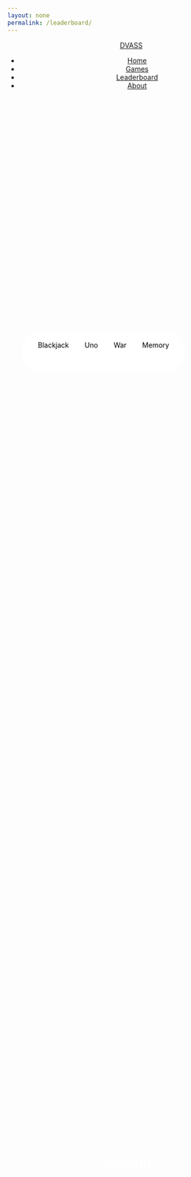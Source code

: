 ```yaml
---
layout: none
permalink: /leaderboard/
---
```


<head>
    <link rel="stylesheet" type="text/css" href="{{ site.baseurl }}/index.css">
    <!-- JQuery -->
    <script type="text/javascript" language="javascript" src="https://code.jquery.com/jquery-3.5.1.js"></script>
    <script type="text/javascript" language="javascript" src="https://cdn.datatables.net/1.13.4/js/jquery.dataTables.min.js"></script>
    <!-- Bootstrap -->
    <script type="text/javascript" language="javascript" src="https://cdn.datatables.net/1.13.4/js/dataTables.bootstrap5.min.js"></script>
    <style>
        #flaskTable th:first-child {
            width: 75px;
        }
        #flaskTable td:not(:first-child) {
            width: 150px;
        }
        section { 
            position: relative;
            width: 100%;
            height: 100%;
            max-height: 100px;
            padding: 30px;
            display: flex;
            margin:auto;
            text-align:center;
        }
        table { border: none; border-collapse: collapse; color:white; padding:10px;}
        .row {position:relative; display:flex; justify-content:space-around;}
        section ul {
            list-style-type: none;
            margin: 0;
            margin-top: 1em;
            overflow: hidden;
            background-color: #fff;
            text-decoration: none;
            display: inline-block;
            padding: 5px 16px;
            border-radius: 40px;
            color: black;
            font-size: 14px;
            z-index: 9; 
        }
        section li {
            float: left;
        }
        section li a {
            display: block;
            color: black;
            text-align: center;
            padding: 16px;
            text-decoration: none;
        }
        section li a:hover {
            background-color: #272727;
            color: #fff;
        }
        .dataTables_info {
            margin-top: 1em;
        }
        .dataTables_length {
            display:none;
        }
        label {
            margin-bottom: 1em;
        }
        .table {
            border-spacing: 0 15px;
            margin: 20px;
        }
        #loading_text {
            top:50%;
            position:relative;
            font-family: 'Poppins', sans-serif;
            font-size: 30px;
            margin: auto;
            text-align: center;
            color:white;
        }
        .form-select {
            border-radius: 5px;
            border:0px;
        }
        .form-control {
            border-radius: 5px;
            border:0px;
            margin-left: 10px;
        }
        .table-headers {
            position: relative;
            max-height: 200px;
            height: 200px;
        }
    </style>
</head>
<body>
<header>
    <a href="{{ site.baseurl }}/index" class="logo">DVASS</a>
    <ul>
        <li><a href="{{ site.baseurl }}/index">Home</a></li>
        <li><a href="{{ site.baseurl }}/games">Games</a></li>
        <li><a href="{{ site.baseurl }}/leaderboard/">Leaderboard</a></li>
        <li><a href="{{ site.baseurl }}/about">About</a></li>
    </ul>
</header>
<section class="table_headers" style="top:10%">
    <ul>
        <li onclick="tableBuild(blackjack_read, false)"><a>Blackjack</a></li>
        <li onclick="tableBuild(uno_read, true)"><a>Uno</a></li>
        <li onclick="tableBuild(war_read, false)"><a>War</a></li>
        <li onclick="tableBuild(memory_read, true)"><a>Memory</a></li>
    </ul>
</section>
<p id="loading_text">Loading...</p>
<section id="table_content" style="color: white; display: none; max-height: 100vh; overflow:visible;">
    <table id="flaskTable" class="table table-striped nowrap" style="width:100%">
        <thead id="flaskHead">
            <tr>
                <th>ID</th>
                <th>Username</th>
                <th id="score_description">Streak</th>
            </tr>
        </thead>
        <tbody id="flaskBody"></tbody>
    </table>
</section>
</body>

<script>
    const blackjack_read = "http://127.0.0.1:8086/api/blackjack/";
    const uno_read = "http://127.0.0.1:8086/api/uno/";
    const war_read = "http://127.0.0.1:8086/api/war/";
    const memory_read = "http://127.0.0.1:8086/api/memory/";

    function tableBuild(readLink, time) {
        document.getElementById('table_content').style["display"] = "none";
        document.getElementById('loading_text').innerHTML = "Loading...";
        document.getElementById('loading_text').style["display"] = "relative";
        document.getElementById('flaskBody').innerHTML = "";
        fetch(readLink, { mode: 'cors' })
        .then(response => {
            if (!response.ok) {
                throw new Error('API response failed');
            }
            return response.json();
        })
        .then(data => {
            if (time) {
                document.getElementById("score_description").innerHTML = "Time";
                for (const row of data) {
                    var seconds = String(row.seconds % 60);
                    if (seconds.length < 2) {
                        seconds = "0" + seconds;
                    }
                    var minutes = String(Math.floor(row.seconds / 60));
                    $('#flaskBody').append('<tr><td>' + 
                        row.id + '</td><td>' + 
                        row.username + '</td><td>' + 
                        minutes + ":" + seconds + '</td>');
                    };
            } else {
                document.getElementById("score_description").innerHTML = "Streak"
                for (const row of data) {
                    $('#flaskBody').append('<tr><td>' + 
                        row.id + '</td><td>' + 
                        row.username + '</td><td>' + 
                        row.streak + '</td>');
                    };
            };
            $("#flaskTable").DataTable();
            document.getElementById('loading_text').style["display"] = "none";
            document.getElementById('table_content').style["display"] = "flex";
        })
        .catch(error => {
            console.error('Error:', error);
            document.getElementByIds('loading_text').innerHTML = "Error: Leaderboard couldn't be fetched!<br>Check your internet.";
        });
    }

    setTimeout(tableBuild, 1, blackjack_read, false);
    tableBuild(blackjack_read, false);
</script>